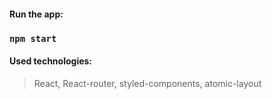 #### Run the app:

### `npm start`

#### Used technologies:

> React, React-router, styled-components, atomic-layout
